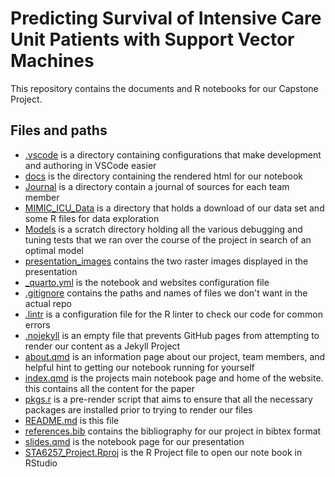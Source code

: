 #  Predicting Survival of Intensive Care Unit Patients with Support Vector Machines

This repository contains the documents and R notebooks for our Capstone Project.

## Files and paths

- [.vscode](.vscode) is a directory containing configurations that make development and authoring in VSCode easier
- [docs](docs) is the directory containing the rendered html for our notebook
- [Journal](Journal) is a directory contain a journal of sources for each team member
- [MIMIC_ICU_Data](MIMIC_ICU_DATA) is a directory that holds a download of our data set and some R files for data exploration
- [Models](Models) is a scratch directory holding all the various debugging and tuning tests that we ran over the course of the project in search of an optimal model
- [presentation_images](presentation_images) contains the two raster images displayed in the presentation
- [_quarto.yml](_quarto.yml) is the notebook and websites configuration file
- [.gitignore](.gitignore) contains the paths and names of files we don't want in the actual repo
- [.lintr](.lintr) is a configuration file for the R linter to check our code for common errors
- [.nojekyll](.nojekyll) is an empty file that prevents GitHub pages from attempting to render our content as a Jekyll Project
- [about.qmd](about.qmd) is an information page about our project, team members, and helpful hint to getting our notebook running for yourself
- [index.qmd](index.qmd) is the projects main notebook page and home of the website. this contains all the content for the paper
- [pkgs.r](pkgs.r) is a pre-render script that aims to ensure that all the necessary packages are installed prior to trying to render our files
- [README.md](README.md) is this file
- [references.bib](references.bib) contains the bibliography for our project in bibtex format
- [slides.qmd](slides.qmd) is the notebook page for our presentation
- [STA6257_Project.Rproj](STA6257_Project.Rproj) is the R Project file to open our note book in RStudio